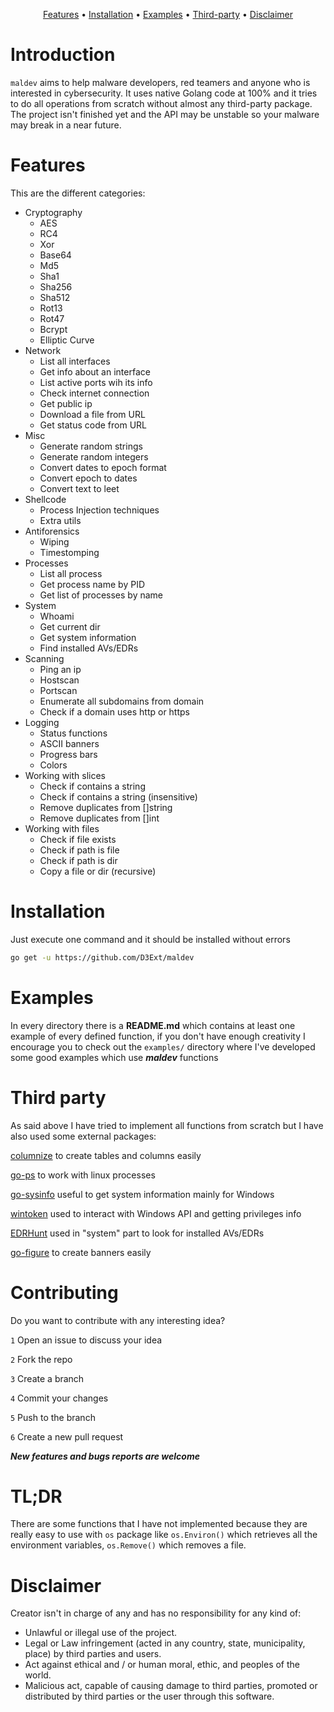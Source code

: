 

<p align="center">
  <a href="#features">Features</a> •
  <a href="#installation">Installation</a> •
  <a href="#examples">Examples</a> •
  <a href="#third-party">Third-party</a> •
  <a href="#disclaimer">Disclaimer</a>
</p>

# Introduction

`maldev` aims to help malware developers, red teamers and anyone who is interested in cybersecurity. It uses native Golang code at 100% and it tries to do all operations from scratch without almost any third-party package. The project isn't finished yet and the API may be unstable so your malware may break in a near future.

# Features

This are the different categories:

- Cryptography
  - AES
  - RC4
  - Xor
  - Base64
  - Md5
  - Sha1
  - Sha256
  - Sha512
  - Rot13
  - Rot47
  - Bcrypt
  - Elliptic Curve
- Network
  - List all interfaces
  - Get info about an interface
  - List active ports wih its info
  - Check internet connection
  - Get public ip
  - Download a file from URL
  - Get status code from URL
- Misc
  - Generate random strings
  - Generate random integers
  - Convert dates to epoch format
  - Convert epoch to dates
  - Convert text to leet
- Shellcode
  - Process Injection techniques
  - Extra utils
- Antiforensics
  - Wiping
  - Timestomping
- Processes
  - List all process
  - Get process name by PID
  - Get list of processes by name
- System
  - Whoami
  - Get current dir
  - Get system information
  - Find installed AVs/EDRs
- Scanning
  - Ping an ip
  - Hostscan
  - Portscan
  - Enumerate all subdomains from domain
  - Check if a domain uses http or https
- Logging
  - Status functions
  - ASCII banners
  - Progress bars
  - Colors
- Working with slices
  - Check if contains a string
  - Check if contains a string (insensitive)
  - Remove duplicates from []string
  - Remove duplicates from []int
- Working with files
  - Check if file exists
  - Check if path is file
  - Check if path is dir
  - Copy a file or dir (recursive)

# Installation

Just execute one command and it should be installed without errors

```sh
go get -u https://github.com/D3Ext/maldev
```

# Examples

In every directory there is a **README.md** which contains at least one example of every defined function, if you don't have enough creativity I encourage you to check out the `examples/` directory where I've developed some good examples which use ***maldev*** functions

# Third party

As said above I have tried to implement all functions from scratch but I have also used some external packages:

[columnize](https://github.com/ryanuber/columnize) to create tables and columns easily

[go-ps](https://github.com/mitchellh/go-ps) to work with linux processes

[go-sysinfo](https://github.com/elastic/go-sysinfo) useful to get system information mainly for Windows

[wintoken](https://github.com/fourcorelabs/wintoken) used to interact with Windows API and getting privileges info

[EDRHunt](https://github.com/FourCoreLabs/EDRHunt) used in "system" part to look for installed AVs/EDRs

[go-figure](https://github.com/common-nighthawk/go-figure) to create banners easily

# Contributing

Do you want to contribute with any interesting idea?

`1` Open an issue to discuss your idea

`2` Fork the repo

`3` Create a branch

`4` Commit your changes

`5` Push to the branch

`6` Create a new pull request

***New features and bugs reports are welcome***

# TL;DR

There are some functions that I have not implemented because they are really easy to use with `os` package like `os.Environ()` which retrieves all the environment variables, `os.Remove()` which removes a file.

# Disclaimer

Creator isn't in charge of any and has no responsibility for any kind of:

- Unlawful or illegal use of the project.
- Legal or Law infringement (acted in any country, state, municipality, place) by third parties and users.
- Act against ethical and / or human moral, ethic, and peoples of the world.
- Malicious act, capable of causing damage to third parties, promoted or distributed by third parties or the user through this software.

